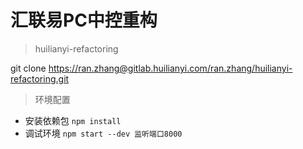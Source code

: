 # 汇联易PC中控重构

> huilianyi-refactoring

  git clone https://ran.zhang@gitlab.huilianyi.com/ran.zhang/huilianyi-refactoring.git

> 环境配置

* 安装依赖包 `npm install`
* 调试环境 `npm start --dev 监听端口8000`
